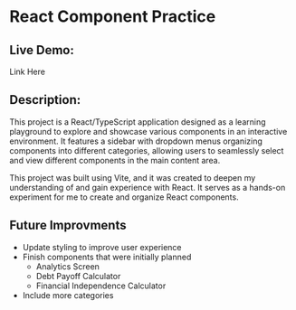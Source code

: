 # React Component Practice

## Live Demo:
Link Here

## Description:
This project is a React/TypeScript application designed as a learning playground to explore and showcase various components in an interactive environment. It features a sidebar with dropdown menus organizing components into different categories, allowing users to seamlessly select and view different components in the main content area.

This project was built using Vite, and it was created to deepen my understanding of and gain experience with React. It serves as a hands-on experiment for me to create and organize React components.  

## Future Improvments
- Update styling to improve user experience
- Finish components that were initially planned 
  - Analytics Screen
  - Debt Payoff Calculator
  - Financial Independence Calculator
- Include more categories  